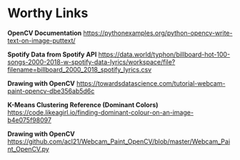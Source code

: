 # Worthy Links
**OpenCV Documentation** https://pythonexamples.org/python-opencv-write-text-on-image-puttext/   

**Spotify Data from Spotify API** https://data.world/typhon/billboard-hot-100-songs-2000-2018-w-spotify-data-lyrics/workspace/file?filename=billboard_2000_2018_spotify_lyrics.csv

**Drawing with OpenCV** https://towardsdatascience.com/tutorial-webcam-paint-opencv-dbe356ab5d6c

**K-Means Clustering Reference (Dominant Colors)** https://code.likeagirl.io/finding-dominant-colour-on-an-image-b4e075f98097

**Drawing with OpenCV** https://github.com/acl21/Webcam_Paint_OpenCV/blob/master/Webcam_Paint_OpenCV.py
